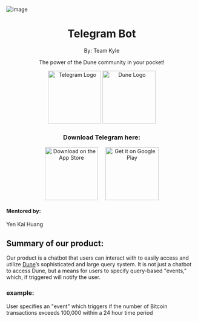 ![image](https://github.com/adam-gill/tg_trading_bot/assets/81604772/f5b49e47-b424-4cfc-82f6-241dd3115f55)<h1 align="center"> Telegram Bot</h1> 
<div align="center">
  <p>By: Team Kyle</p>
  <p>The power of the Dune community in your pocket!</p>
  <picture>
    <source srcset="https://upload.wikimedia.org/wikipedia/commons/thumb/8/82/Telegram_logo.svg/2048px-Telegram_logo.svg.png" media="(prefers-color-scheme: dark)">
    <source srcset="https://upload.wikimedia.org/wikipedia/commons/thumb/8/82/Telegram_logo.svg/2048px-Telegram_logo.svg.png" media="(prefers-color-scheme: light)">
    <img alt="Telegram Logo" src="https://upload.wikimedia.org/wikipedia/commons/thumb/8/82/Telegram_logo.svg/2048px-Telegram_logo.svg.png"  width="140">
  </picture>
  <picture>
    <source srcset="![dune_logo](https://github.com/adam-gill/tg_trading_bot/assets/81604772/1a2f2ecf-1758-414f-99e5-36c90c10ddff)"
 media="(prefers-color-scheme: dark)">
    <source srcset="![dune_logo](https://github.com/adam-gill/tg_trading_bot/assets/81604772/1a2f2ecf-1758-414f-99e5-36c90c10ddff)" media="(prefers-color-scheme: light)">
    <img alt="Dune Logo" src="![dune_logo](https://github.com/adam-gill/tg_trading_bot/assets/81604772/1a2f2ecf-1758-414f-99e5-36c90c10ddff)"  width="140">
  </picture>
  <h3>Download Telegram here:</h3>
</div>

<p align="center" style="display: flex; justify-content: center; align-items: center; gap: 20px;">
  <a href="https://apps.apple.com/us/app/telegram-messenger/id686449807">
    <img alt="Download on the App Store" title="App Store" src="http://i.imgur.com/0n2zqHD.png" width="140">
  </a>

  <a href="https://play.google.com/store/apps/details?id=org.telegram.messenger&hl=en_US&gl=US&pli=1">
    <img alt="Get it on Google Play" title="Google Play" src="http://i.imgur.com/mtGRPuM.png" width="140">
  </a>
</p>

#### Mentored by:
Yen Kai Huang

## Summary of our product:
Our product is a chatbot that users can interact with to easily access and utilize [Dune](https://dune.com/)’s sophisticated and large query system. It is not just a chatbot to access Dune, but a means for users to specify query-based "events," which, if triggered will notify the user.
### example:
User specifies an "event" which triggers if the number of Bitcoin transactions exceeds 100,000 within a 24 hour time period
